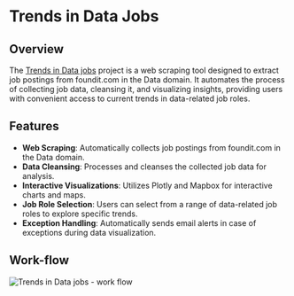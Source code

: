 # Trends in Data Jobs

## Overview

The [Trends in Data jobs](https://trends-in-data-jobs.streamlit.app/) project is a web scraping tool designed to extract job postings from foundit.com in the Data domain. It automates the process of collecting job data, cleansing it, and visualizing insights, providing users with convenient access to current trends in data-related job roles.

## Features

- **Web Scraping**: Automatically collects job postings from foundit.com in the Data domain.
- **Data Cleansing**: Processes and cleanses the collected job data for analysis.
- **Interactive Visualizations**: Utilizes Plotly and Mapbox for interactive charts and maps.
- **Job Role Selection**: Users can select from a range of data-related job roles to explore specific trends.
- **Exception Handling**: Automatically sends email alerts in case of exceptions during data visualization.

## Work-flow

![Trends in Data jobs - work flow](https://github.com/Srihariharasudhan-Balakannan/Trends-in-Data-jobs/assets/139725379/b3a65ab8-bed8-4009-bc71-452e054efc29)
